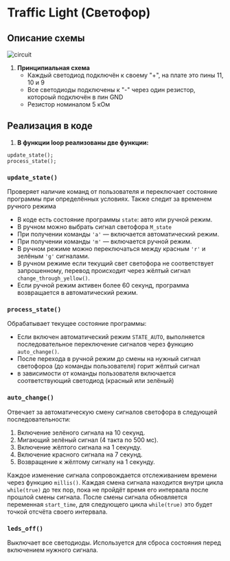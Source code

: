 # Traffic Light (Светофор)

## Описание схемы
![circuit](https://github.com/user-attachments/assets/5b300c6e-c717-4142-9827-ceeaaf8ef8e0)
1. **Принципиальная схема**
   - Каждый светодиод подключён к своему "+", на плате это пины 11, 10 и 9
   - Все светодиоды подключены к "-" через один резистор, котороый подключён в пин GND
   - Резистор номиналом 5 кОм
## Реализация в коде
1. **В функции loop реализованы две функции:**
```
update_state();
process_state();
```
### `update_state()`
Проверяет наличие команд от пользователя и переключает состояние программы при определённых условиях.
Также следит за временем ручного режима
- В коде есть состояние программы `state`: авто или ручной режим.
- В ручном можно выбрать сигнал светофора `M_state` 
- При получении команды `'a'` — включается автоматический режим.
- При получении команды `'m'` — включается ручной режим.
- В ручном режиме можно переключаться между красным `'r'` и зелёным `'g'` сигналами.
- В ручном режиме если текущий свет светофора не соответствует запрошенному, перевод происходит через жёлтый сигнал `change_through_yellow()`.
- Если ручной режим активен более 60 секунд, программа возвращается в автоматический режим.

### `process_state()`
Обрабатывает текущее состояние программы:
- Если включен автоматический режим `STATE_AUTO`, выполняется последовательное переключение сигналов через функцию `auto_change()`.
- После перехода в ручной режим до смены на нужный сигнал светофороа (до команды пользователя) горит жёлтый сигнал
- в зависимости от команды пользователя включается соответствующий светодиод (красный или зелёный)

### `auto_change()`
Отвечает за автоматическую смену сигналов светофора в следующей последовательности:
1. Включение зелёного сигнала на 10 секунд.
2. Мигающий зелёный сигнал (4 такта по 500 мс).
3. Включение жёлтого сигнала на 1 секунду.
4. Включение красного сигнала на 7 секунд.
5. Возвращение к жёлтому сигналу на 1 секунду.

Каждое изменение сигнала сопровождается отслеживанием времени через функцию `millis()`.
Каждая смена сигнала находится внутри цикла `while(true)` до тех пор, пока не пройдёт время его интервала после прошлой смены сигнала.
После смены сигнала обновляется переменная `start_time`, для следующего цикла `while(true)` это будет точкой отсчёта своего интервала.

### `leds_off()`
Выключает все светодиоды. Используется для сброса состояния перед включением нужного сигнала.
